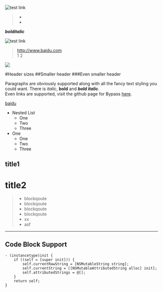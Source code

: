 ![test link](https://cdn.monetizejs.com/resources/button-32.png)  

> -
> -

***bolditalic***


![test link](https://cdn.monetizejs.com/resources/button-32.png)  

>  http://www.baidu.com  
>  1
>  2

![](https://cdn.monetizejs.com/resources/button-32.png)


#Header sizes
##Smaller header
###Even smaller header

Paragraphs are obviously supported along with all the fancy text styling you could want.
There is *italic*, **bold** and ***bold italic***.  
Even links are supported, visit the
github page for Bypass [here](https://github.com/Uncodin/bypass).

[baidu](http://www.baidu.com)


* Nested List
	* One
	* Two
	* Three
* One
	* One
	* Two
	* Three

title1
-------

title2
=======

> - blockqoute
> - blockqoute
> - blockqoute
> - blockqoute
> - xx
> - asf

___
     



## Code Block Support


	- (instancetype)init {
		if ((self = [super init])) {
			self.currentRawString = [NSMutableString string];
			self.currentString = [[NSMutableAttributedString alloc] init];
			self.attributedStrings = @[];
		}
		return self;
	}

